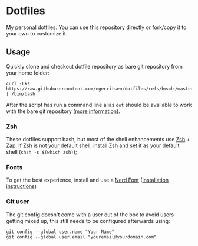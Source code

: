 # Dotfiles

My personal dotfiles. You can use this repository directly or fork/copy it to your own to customize it.

## Usage

Quickly clone and checkout dotfile repository as bare git repository from your home folder:

```
curl -Lks https://raw.githubusercontent.com/ngerritsen/dotfiles/refs/heads/master/.scripts/dotfiles.sh | /bin/bash
```

After the script has run a command line alias `dot` should be available to work with the bare git repository ([more information](https://www.atlassian.com/git/tutorials/dotfiles)).

### Zsh

These dotfiles support bash, but most of the shell enhancements use [Zsh](https://www.zsh.org/) + [Zap](https://github.com/zap-zsh/zap). If Zsh is not your default shell, install Zsh and set it as your default shell (`chsh -s $(which zsh)`);

### Fonts

To get the best experience, install and use a [Nerd Font](https://www.nerdfonts.com/) ([Installation instructions](https://github.com/ryanoasis/nerd-fonts#font-installation))

### Git user

The git config doesn't come with a user out of the box to avoid users getting mixed up, this still needs to be configured afterwards using:

```
git config --global user.name "Your Name"
git config --global user.email "youremail@yourdomain.com"
```

